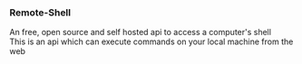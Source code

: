 ### Remote-Shell
An free, open source and self hosted api to access a computer's shell <br>
This is an api which can execute commands on your local machine from the web
